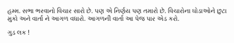 હમ્મ. સભા ભરવાનો વિચાર સારો છે. પણ એ નિર્ણય પણ તમારો છે. વિચારોના ઘોડાઓને છુટા મુકો અને વાર્તા ને આગળ વધારો. આગળની વાર્તા આ પેજ પાર એડ કરો.

ગુડ લક !


